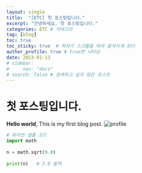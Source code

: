 ```yaml
---
layout: single
title:  "[ETC] 첫 포스팅입니다."
excerpt: "안녕하세요, 첫 포스팅입니다."
categories: ETC # 카테고리
tag: [blog]
toc: true
toc_sticky: true  # 목차가 스크롤을 따라 움직이게 된다
author_profile: true # true면 나타남
date: 2023-01-13
# sidebar: 
#     nav: "docs"
# search: false # 검색하고 싶지 않은 포스트
---
```


# 첫 포스팅입니다.

**Hello world**, This is my first blog post.
![profile](https://user-images.githubusercontent.com/89712324/213940502-cdf7a40c-2967-4bc7-a1bf-2a3b6cfd2e33.png)

```python
# 파이썬 샘플 코드
import math
 
n = math.sqrt(9.0)
 
print(n)   # 3.0 출력
```
